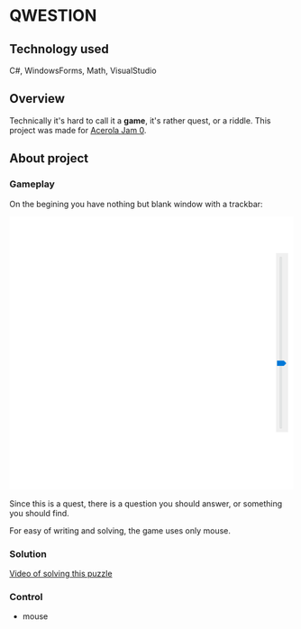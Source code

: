 # QWESTION

## Technology used
C#, WindowsForms, Math, VisualStudio

## Overview
Technically it's hard to call it a **game**, it's rather quest, or a riddle. This project was made for [Acerola Jam 0](https://itch.io/jam/acerola-jam-0). 

## About project
### Gameplay
On the begining you have nothing but blank window with a trackbar:

![super-puper-mega-picture](images/picture.png)

Since this is a quest, there is a question you should answer, or something you should find.

For easy of writing and solving, the game uses only mouse.

### Solution
[Video of solving this puzzle](https://youtu.be/RTLipuTxfdo)

### Control
- mouse